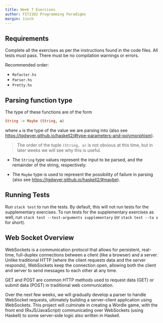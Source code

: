 ```yaml
---
title: Week 7 Exercises
author: FIT2102 Programming Paradigms
margin: 1inch
---
```


## Requirements

Complete all the exercises as per the instructions found in the code files. All tests must pass. There must be no compilation warnings or errors.

Recommended order:

- `Refactor.hs`
- `Parser.hs`
- `Pretty.hs`

## Parsing function type

The type of these functions are of the form

```haskell
String -> Maybe (String, a)
```

where `a` is the type of the value we are parsing into (also see <https://tgdwyer.github.io/haskell2/#type-parameters-and-polymorphism>).

> The order of the tuple `(String, a)` is not obvious at this time, but in later weeks we will see why this is useful.

- The `String` type values represent the input to be parsed, and
  the remainder of the string, respectively.

- The `Maybe` type is used to represent the possibility of failure in parsing (also see <https://tgdwyer.github.io/haskell2/#maybe>).

## Running Tests

Run `stack test` to run the tests. By default, this will not run tests for the supplementary exercises. To run tests for the supplementary exercises as well, run `stack test --test-arguments supplementary` (or `stack test --ta s` for short).

## Web Socket Overview

WebSockets is a communication protocol that allows for persistent, real-time, full-duplex connections between a client (like a browser) and a server. Unlike traditional HTTP (where the client requests data and the server responds), WebSockets keep the connection open, allowing both the client and server to send messages to each other at any time.

GET and POST are common HTTP methods used to request data (GET) or submit data (POST) in traditional web communication.

Over the next few weeks, we will gradually develop a parser to handle WebSocket requests, ultimately building a server-client application using WebSockets. This project will culminate in creating a Wordle game, with the front end (RxJS/JavaScript) communicating over WebSockets (using Haskell) to some server-side logic also written in Haskell.
